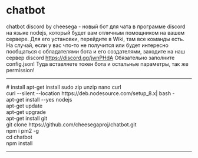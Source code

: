 # chatbot
chatbot discord by cheesega - новый бот для чата в программе discord на языке nodejs, который будет вам отличным помощником на вашем сервере. Для его установки, перейдите в Wiki, там все команды есть. На случай, если у вас что-то не получится или будет интересно пообщаться с обладателями бота и его создателями, заходите на наш сервер discord https://discord.gg/jwnPHdA
Обязательно заполните config.json! Туда вставляете токен бота и остальные параметры, так же permission!<br>
<hr>
# install
apt-get install sudo zip unzip nano curl<br>
curl --silent --location https://deb.nodesource.com/setup_8.x| bash -<br>
apt-get install --yes nodejs<br>
apt-get update<br>
apt-get upgrade<br>
apt-get install git<br>
git clone https://github.com/cheesegaproj/chatbot.git<br>
npm i pm2 -g<br>
cd chatbot<br>
npm install<br>
<hr>
